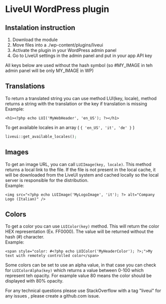 LiveUI WordPress plugin
================

## Instalation instruction

1. Download the module
2. Move files into a ./wp-content/plugins/liveui
3. Activate the plugin in your WordPress admin panel
4. Go to LiveUI settings in the admin panel and put in your app API key

All keys below are used without the hash symbol (so #MY_IMAGE in teh admin panel will be only MY_IMAGE in WP)

## Translations

To return a translated string you can use method LUI(key, locale), method returns a string with the translation or the key if translation is missing 
Example:  
```
<h1><?php echo LUI('MyWebHeader', 'en_US'); ?></h1>
```

To get available locales in an array ( ```{ 'en_US', 'it', 'de' }``` )
```php
liveui::get_available_locales();
```

## Images

To get an image URL, you can call ```LUIImage(key, locale)```. This method returns a local link to the file.
If the file is not present in the local cache, it will be downloaded from the LiveUI system and cached locally so
the local server is responsible for the distribution.  
Example:  
```
<img src="<?php echo LUIImage('MyLogoImage', 'it'); ?> alt="Company Logo (Italian)" />
```

## Colors

To get a color you can use ```LUIColor(key)``` method. This will return the color HEX representation (Ex. FF0000). The value will be returned without the hash (#) character.  
Example:  
```
<span style="color: #<?php echo LUIColor('MyHeaderColor'); ?>;">My text with remotely controlled color</span>
```  

Some colors can be set to use an alpha value, in that case you can check for ```LUIColorAlpha(key)``` which returns a value between 0-100 which represent teh opacity. For example value 80 means the color should be displayed with 80% opacity.

For any technical questions please use StackOverflow with a tag "liveui" for any issues , please create a github.com issue.
